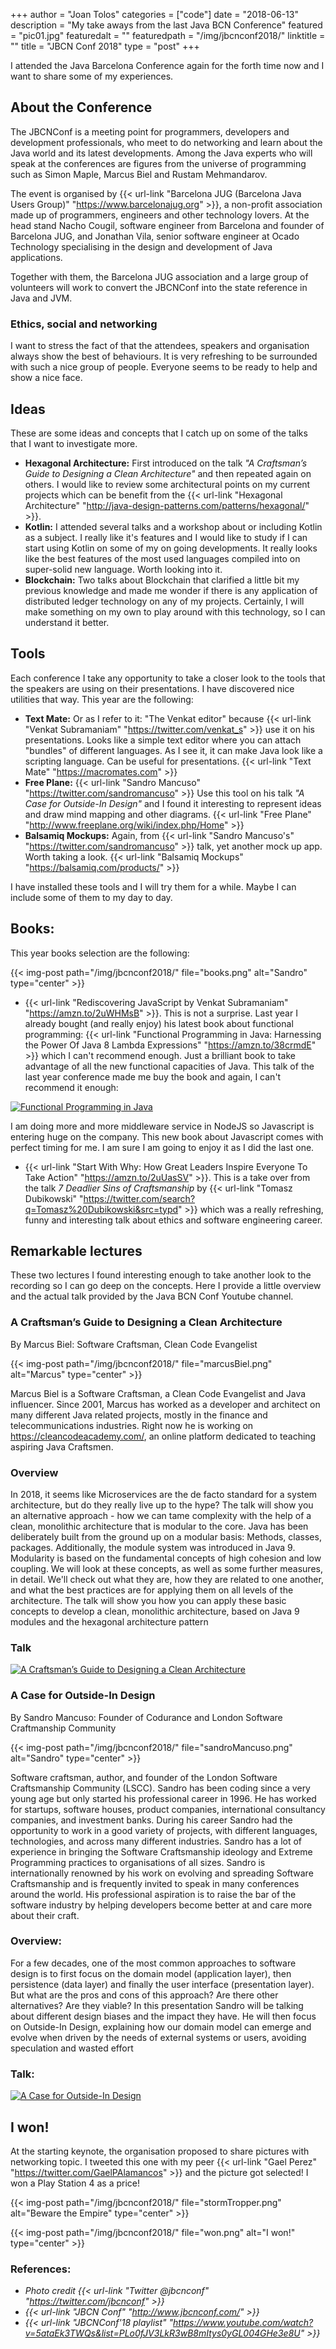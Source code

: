 +++
author = "Joan Tolos"
categories = ["code"]
date = "2018-06-13"
description = "My take aways from the last Java BCN Conference"
featured = "pic01.jpg"
featuredalt = ""
featuredpath = "/img/jbcnconf2018/"
linktitle = ""
title = "JBCN Conf 2018"
type = "post"
+++

I attended the Java Barcelona Conference again for the forth time now and I want to share some of my experiences.

## About the Conference

The JBCNConf is a meeting point for programmers, developers and development professionals, who meet to do networking and learn about the Java world and its latest developments. Among the Java experts who will speak at the conferences are figures from the universe of programming such as Simon Maple, Marcus Biel and Rustam Mehmandarov.

The event is organised by {{< url-link "Barcelona JUG (Barcelona Java Users Group)" "https://www.barcelonajug.org" >}}, a non-profit association made up of programmers, engineers and other technology lovers. At the head stand Nacho Cougil, software engineer from Barcelona and founder of Barcelona JUG, and Jonathan Vila, senior software engineer at Ocado Technology specialising in the design and development of Java applications.

Together with them, the Barcelona JUG association and a large group of volunteers will work to convert the JBCNConf into the state reference in Java and JVM.

### Ethics, social and networking

I want to stress the fact of that the attendees, speakers and organisation always show the best of behaviours. It is very refreshing to be surrounded with such a nice group of people. Everyone seems to be ready to help and show a nice face.

## Ideas

These are some ideas and concepts that I catch up on some of the talks that I want to investigate more.

* **Hexagonal Architecture:** First introduced on the talk _"A Craftsman’s Guide to Designing a Clean Architecture"_ and then repeated again on others. I would like to review some architectural points on my current projects which can be benefit from the {{< url-link "Hexagonal Architecture" "http://java-design-patterns.com/patterns/hexagonal/" >}}.
* **Kotlin:** I attended several talks and a workshop about or including Kotlin as a subject. I really like it's features and I would like to study if I can start using Kotlin on some of my on going developments. It really looks like the best features of the most used languages compiled into on super-solid new language. Worth looking into it.
* **Blockchain:** Two talks about Blockchain that clarified a little bit my previous knowledge and made me wonder if there is any application of distributed ledger technology on any of my projects. Certainly, I will make something on my own to play around with this technology, so I can understand it better.

## Tools

Each conference I take any opportunity to take a closer look to the tools that the speakers are using on their presentations. I have discovered nice utilities that way. This year are the following:

* **Text Mate:** Or as I refer to it: "The Venkat editor" because {{< url-link "Venkat Subramaniam" "https://twitter.com/venkat_s" >}} use it on his presentations. Looks like a simple text editor where you can attach "bundles" of different languages. As I see it, it can make Java look like a scripting language. Can be useful for presentations. {{< url-link "Text Mate" "https://macromates.com" >}}
* **Free Plane:** {{< url-link "Sandro Mancuso" "https://twitter.com/sandromancuso" >}} Use this tool on his talk _"A Case for Outside-In Design"_ and I found it interesting to represent ideas and draw mind mapping and other diagrams. {{< url-link "Free Plane" "http://www.freeplane.org/wiki/index.php/Home" >}}
* **Balsamiq Mockups:** Again, from {{< url-link "Sandro Mancuso's" "https://twitter.com/sandromancuso" >}} talk, yet another mock up app. Worth taking a look. {{< url-link "Balsamiq Mockups" "https://balsamiq.com/products/" >}}

I have installed these tools and I will try them for a while. Maybe I can include some of them to my day to day.

## Books:

This year books selection are the following:

{{< img-post path="/img/jbcnconf2018/" file="books.png" alt="Sandro" type="center" >}}

* {{< url-link "Rediscovering JavaScript by Venkat Subramaniam" "https://amzn.to/2uWHMsB" >}}. This is not a surprise. Last year I already bought (and really enjoy) his latest book about functional programming: {{< url-link "Functional Programming in Java: Harnessing the Power Of Java 8 Lambda Expressions" "https://amzn.to/38crmdE" >}} which I can't recommend enough. Just a brilliant book to take advantage of all the new functional capacities of Java.
This talk of the last year conference made me buy the book and again, I can't recommend it enough:

[![Functional Programming in Java](/img/jbcnconf2018/venkat.png)](https://www.youtube.com/watch?v=mlxPIeu-M7s&t=330s)

I am doing more and more middleware service in NodeJS so Javascript is entering huge on the company. This new book about Javascript comes with perfect timing for me. I am sure I am going to enjoy it as I did the last one.

* {{< url-link "Start With Why: How Great Leaders Inspire Everyone To Take Action" "https://amzn.to/2uUasSV" >}}. This is a take over from the talk _7 Deadlier Sins of Craftsmanship_ by {{< url-link "Tomasz Dubikowski" "https://twitter.com/search?q=Tomasz%20Dubikowski&src=typd" >}} which was a really refreshing, funny and interesting talk about ethics and software engineering career.

## Remarkable lectures

These two lectures I found interesting enough to take another look to the recording so I can go deep on the concepts. Here I provide a little overview and the actual talk provided by the Java BCN Conf Youtube channel.

### A Craftsman’s Guide to Designing a Clean Architecture

By Marcus Biel: Software Craftsman, Clean Code Evangelist

{{< img-post path="/img/jbcnconf2018/" file="marcusBiel.png" alt="Marcus" type="center" >}}

Marcus Biel is a Software Craftsman, a Clean Code Evangelist and Java influencer. Since 2001, Marcus has worked as a developer and architect on many different Java related projects, mostly in the finance and telecommunications industries. Right now he is working on https://cleancodeacademy.com/, an online platform dedicated to teaching aspiring Java Craftsmen.

### Overview

In 2018, it seems like Microservices are the de facto standard for a system architecture, but do they really live up to the hype? The talk will show you an alternative approach - how we can tame complexity with the help of a clean, monolithic architecture that is modular to the core. Java has been deliberately built from the ground up on a modular basis: Methods, classes, packages. Additionally, the module system was introduced in Java 9. Modularity is based on the fundamental concepts of high cohesion and low coupling. We will look at these concepts, as well as some further measures, in detail. We'll check out what they are, how they are related to one another, and what the best practices are for applying them on all levels of the architecture. The talk will show you how you can apply these basic concepts to develop a clean, monolithic architecture, based on Java 9 modules and the hexagonal architecture pattern

### Talk

[![A Craftsman’s Guide to Designing a Clean Architecture](/img/jbcnconf2018/cleanArchitectureScreenshot.png)](https://www.youtube.com/watch?v=0M4DXVaktPc&index=8&t=0s&list=PLo0fJV3LkR3wB8mItys0yGL004GHe3e8U)

### A Case for Outside-In Design

By Sandro Mancuso: Founder of Codurance and London Software Craftmanship Community

{{< img-post path="/img/jbcnconf2018/" file="sandroMancuso.png" alt="Sandro" type="center" >}}

Software craftsman, author, and founder of the London Software Craftsmanship Community (LSCC). Sandro has been coding since a very young age but only started his professional career in 1996. He has worked for startups, software houses, product companies, international consultancy companies, and investment banks. During his career Sandro had the opportunity to work in a good variety of projects, with different languages, technologies, and across many different industries. Sandro has a lot of experience in bringing the Software Craftsmanship ideology and Extreme Programming practices to organisations of all sizes. Sandro is internationally renowned by his work on evolving and spreading Software Craftsmanship and is frequently invited to speak in many conferences around the world. His professional aspiration is to raise the bar of the software industry by helping developers become better at and care more about their craft.

### Overview:

For a few decades, one of the most common approaches to software design is to first focus on the domain model (application layer), then persistence (data layer) and finally the user interface (presentation layer). But what are the pros and cons of this approach? Are there other alternatives? Are they viable? In this presentation Sandro will be talking about different design biases and the impact they have. He will then focus on Outside-In Design, explaining how our domain model can emerge and evolve when driven by the needs of external systems or users, avoiding speculation and wasted effort

### Talk:

[![A Case for Outside-In Design](/img/jbcnconf2018/outsideScreenshot.png)](https://www.youtube.com/watch?v=QP6ltkj4Qik&index=11&t=0s&list=PLo0fJV3LkR3wB8mItys0yGL004GHe3e8U)

## I won!

At the starting keynote, the organisation proposed to share pictures with networking topic. I tweeted this one with my peer {{< url-link "Gael Perez" "https://twitter.com/GaelPAlamancos" >}} and the picture got selected! I won a Play Station 4 as a price!

{{< img-post path="/img/jbcnconf2018/" file="stormTropper.png" alt="Beware the Empire" type="center" >}}



{{< img-post path="/img/jbcnconf2018/" file="won.png" alt="I won!" type="center" >}}

### References:

* _Photo credit {{< url-link "Twitter @jbcnconf" "https://twitter.com/jbcnconf" >}}_
* _{{< url-link "JBCN Conf" "http://www.jbcnconf.com/" >}}_
* _{{< url-link "JBCNConf'18 playlist" "https://www.youtube.com/watch?v=5ataEk3TWQs&list=PLo0fJV3LkR3wB8mItys0yGL004GHe3e8U" >}}_

